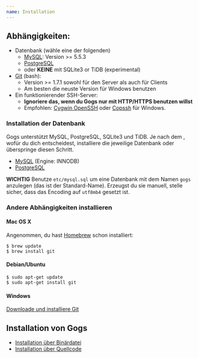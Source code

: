 ```yaml
---
name: Installation
---
```


## Abhängigkeiten:

- Datenbank (wähle eine der folgenden)
    - [MySQL](http://dev.mysql.com): Version >= 5.5.3
    - [PostgreSQL](http://www.postgresql.org/)
    - oder **KEINE** mit SQLite3 or TiDB (experimental)
- [Git](http://git-scm.com/) (bash):
    - Version >= 1.7.1 sowohl für den Server als auch für Clients
    - Am besten die neuste Version für Windows benutzen
- Ein funktionierender SSH-Server:
    - **Ignoriere das, wenn du Gogs nur mit HTTP/HTTPS benutzen willst**
    - Empfohlen: [Cygwin OpenSSH](http://docs.oracle.com/cd/E24628_01/install.121/e22624/preinstall_req_cygwin_ssh.htm) oder [Copssh](https://www.itefix.net/copssh) für Windows.

### Installation der Datenbank

Gogs unterstützt MySQL, PostgreSQL, SQLite3 und TiDB. Je nach dem , wofür du dich entscheidest, installiere die jeweilige Datenbank oder überspringe diesen Schritt.

 - [MySQL](http://dev.mysql.com/downloads/mysql/) (Engine: INNODB)
 - [PostgreSQL](http://www.postgresql.org/download/)

**WICHTIG** Benutze `etc/mysql.sql` um eine Datenbank mit dem Namen `gogs` anzulegen (das ist der Standard-Name). Erzeugst du sie manuell, stelle sicher, dass das Encoding auf `utf8mb4` gesetzt ist.

### Andere Abhängigkeiten installieren

#### Mac OS X

Angenommen, du hast [Homebrew](http://brew.sh/) schon installiert:

```
$ brew update
$ brew install git
```

#### Debian/Ubuntu

```
$ sudo apt-get update
$ sudo apt-get install git
```

#### Windows

[Downloade und installiere Git](http://git-scm.com/downloads)

## Installation von Gogs

- [Installation über Binärdatei](/docs/installation/install_from_binary)
- [Installation über Quellcode](/docs/installation/install_from_source)
